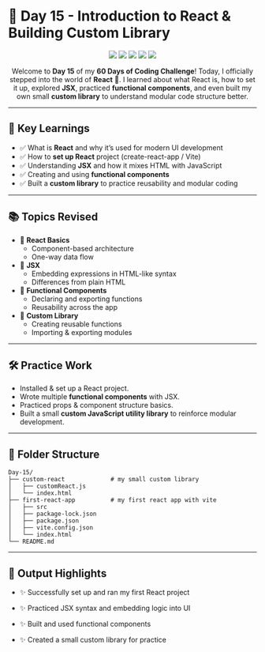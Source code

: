 # 📘 Day 15 - Introduction to React & Building Custom Library

<p align="center">
  <img src="https://img.shields.io/badge/React-20232A?style=for-the-badge&logo=react&logoColor=61DAFB" />
  <img src="https://img.shields.io/badge/JSX-Syntax-blue?style=for-the-badge" />
  <img src="https://img.shields.io/badge/Functional%20Components-FF6F61?style=for-the-badge" />
  <img src="https://img.shields.io/badge/Custom%20Library-6a11cb?style=for-the-badge" />
  <img src="https://img.shields.io/badge/JavaScript-ES6%2B-F7DF1E?style=for-the-badge&logo=javascript&logoColor=black" />
</p>

<p align="center">
Welcome to <b>Day 15</b> of my <b>60 Days of Coding Challenge</b>!  
Today, I officially stepped into the world of <b>React</b> 🚀.  
I learned about what React is, how to set it up, explored <b>JSX</b>, practiced <b>functional components</b>,  
and even built my own small <b>custom library</b> to understand modular code structure better.
</p>

---

## 🎨 Key Learnings

- ✅ What is **React** and why it’s used for modern UI development  
- ✅ How to **set up React** project (create-react-app / Vite)  
- ✅ Understanding **JSX** and how it mixes HTML with JavaScript  
- ✅ Creating and using **functional components**  
- ✅ Built a **custom library** to practice reusability and modular coding  

---

## 📚 Topics Revised

- 🔹 **React Basics**
  - Component-based architecture
  - One-way data flow
- 🔹 **JSX**
  - Embedding expressions in HTML-like syntax
  - Differences from plain HTML
- 🔹 **Functional Components**
  - Declaring and exporting functions
  - Reusability across the app
- 🔹 **Custom Library**
  - Creating reusable functions
  - Importing & exporting modules

---

## 🛠️ Practice Work

- Installed & set up a React project.  
- Wrote multiple **functional components** with JSX.  
- Practiced props & component structure basics.  
- Built a small **custom JavaScript utility library** to reinforce modular development.  

---

## 📂 Folder Structure

```plaintext
Day-15/
├── custom-react             # my small custom library
│   ├── customReact.js       
│   └── index.html                         
├── first-react-app          # my first react app with vite
│   ├── src       
│   ├── package-lock.json       
│   ├── package.json       
│   ├── vite.config.json       
│   └── index.html      
└── README.md
```

---

## 🚀 Output Highlights

- ✨ Successfully set up and ran my first React project

- ✨ Practiced JSX syntax and embedding logic into UI

- ✨ Built and used functional components

- ✨ Created a small custom library for practice
